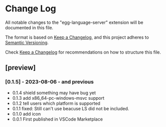 # Change Log

All notable changes to the "egg-language-server" extension will be documented in this file.


The format is based on [Keep a Changelog](https://keepachangelog.com/en/1.0.0/),
and this project adheres to [Semantic Versioning](https://semver.org/spec/v2.0.0.html).

Check [Keep a Changelog](http://keepachangelog.com/) for recommendations on how to structure this file.

## [preview]

### [0.1.5] - 2023-08-06 - and previous

- 0.1.4 shield something may have bug yet
- 0.1.3 add x86_64-pc-windows-msvc support
- 0.1.2 tell users which platform is supported
- 0.1.1 fixed: Still can't use beacuse LS did not be included.
- 0.1.0 add icon
- 0.0.1 First published in VSCode Marketplace

